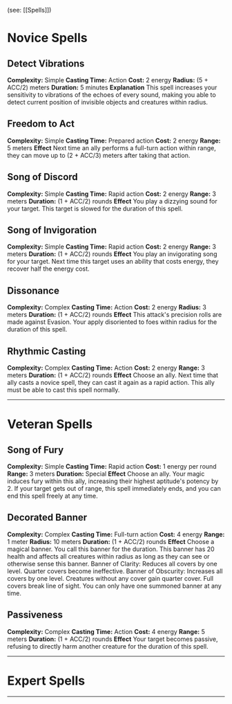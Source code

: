 (see: [[Spells]])

# Novice Spells
## Detect Vibrations
**Complexity:** Simple
**Casting Time:** Action
**Cost:** 2 energy
**Radius:** (5 + ACC/2) meters
**Duration:** 5 minutes
**Explanation**
	This spell increases your sensitivity to vibrations of the echoes of every sound, making you able to detect current position of invisible objects and creatures within radius.

## Freedom to Act
**Complexity:** Simple
**Casting Time:** Prepared action 
**Cost:** 2 energy
**Range:** 5 meters
**Effect**
	Next time an ally performs a full-turn action within range, they can move up to (2 + ACC/3) meters after taking that action. 

## Song of Discord
**Complexity:** Simple
**Casting Time:** Rapid action
**Cost:** 2 energy
**Range:** 3 meters
**Duration:** (1 + ACC/2) rounds
**Effect**
	You play a dizzying sound for your target. This target is slowed for the duration of this spell.

## Song of Invigoration
**Complexity:** Simple
**Casting Time:** Rapid action 
**Cost:** 2 energy
**Range:** 3 meters
**Duration:** (1 + ACC/2) rounds
**Effect**
	You play an invigorating song for your target. Next time this target uses an ability that costs energy, they recover half the energy cost.

## Dissonance
**Complexity:** Complex
**Casting Time:** Action
**Cost:** 2 energy
**Radius:** 3 meters
**Duration:** (1 + ACC/2) rounds
**Effect**
	This attack's precision rolls are made against Evasion. 
	Your apply disoriented to foes within radius for the duration of this spell.

## Rhythmic Casting
**Complexity:** Complex
**Casting Time:** Action
**Cost:** 2 energy
**Range:** 3 meters
**Duration:** (1 + ACC/2) rounds
**Effect**
	Choose an ally. Next time that ally casts a novice spell, they can cast it again as a rapid action. This ally must be able to cast this spell normally. 

---
# Veteran Spells
## Song of Fury
**Complexity:** Simple
**Casting Time:** Rapid action
**Cost:** 1 energy per round
**Range:** 3 meters
**Duration:** Special
**Effect**
	Choose an ally. Your magic induces fury within this ally, increasing their highest aptitude's potency by 2. 
	If your target gets out of range, this spell immediately ends, and you can end this spell freely at any time.

## Decorated Banner
**Complexity:** Complex
**Casting Time:** Full-turn action
**Cost:** 4 energy
**Range:** 1 meter
**Radius:** 10 meters
**Duration:** (1 + ACC/2) rounds
**Effect**
	Choose a magical banner. You call this banner for the duration. This banner has 20 health and affects all creatures within radius as long as they can see or otherwise sense this banner.
	Banner of Clarity: Reduces all covers by one level. Quarter covers become ineffective.
	Banner of Obscurity: Increases all covers by one level. Creatures without any cover gain quarter cover. Full covers break line of sight.
	You can only have one summoned banner at any time.

## Passiveness
**Complexity:** Complex
**Casting Time:** Action
**Cost:** 4 energy
**Range:** 5 meters
**Duration:** (1 + ACC/2) rounds
**Effect**
	Your target becomes passive, refusing to directly harm another creature for the duration of this spell.


---
# Expert Spells


---